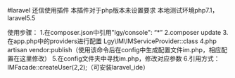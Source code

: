 #laravel 还信使用插件
本插件对于php版本未设置要求
本地测试环境php7.1，laravel5.5

使用步骤：
1.在composer.json中引用"lgy/console": “*”
2.composer update
3.在app.php中的providers进行配置 Lgy\IM\IMServiceProvider::class
4.php artisan vendor:publish（使用该命令后在config中生成配置文件im.php，相应配置在这里修改）
5.在config文件夹中寻找im.php，修改对应参数
6.引用方式：IMFacade::createUser(2,2);（可安装laravel_ide）
